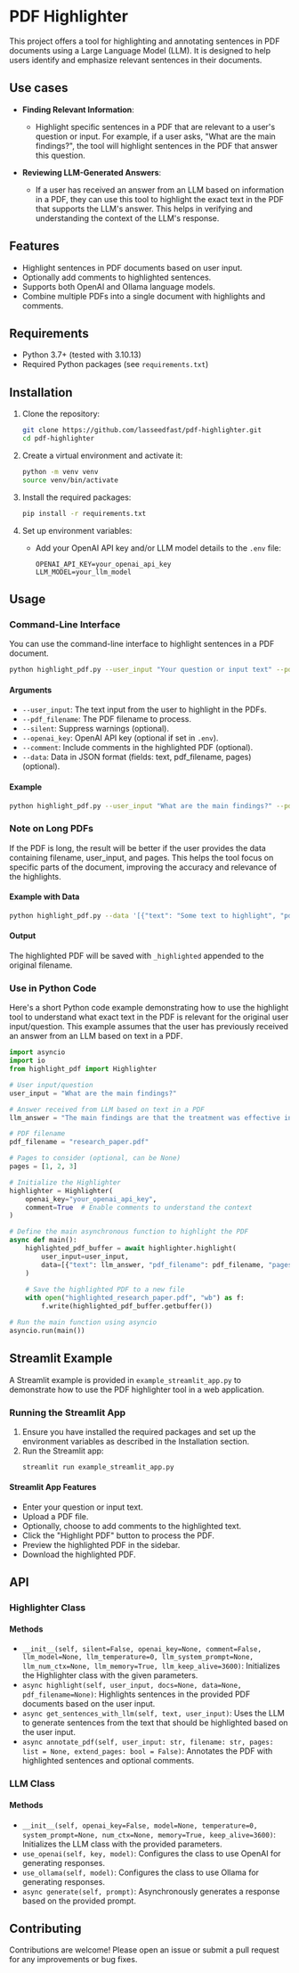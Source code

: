 # PDF Highlighter

This project offers a tool for highlighting and annotating sentences in PDF documents using a Large Language Model (LLM). It is designed to help users identify and emphasize relevant sentences in their documents.

## Use cases

- **Finding Relevant Information**:
   - Highlight specific sentences in a PDF that are relevant to a user's question or input. For example, if a user asks, "What are the main findings?", the tool will highlight sentences in the PDF that answer this question.

- **Reviewing LLM-Generated Answers**:
   - If a user has received an answer from an LLM based on information in a PDF, they can use this tool to highlight the exact text in the PDF that supports the LLM's answer. This helps in verifying and understanding the context of the LLM's response.

## Features

- Highlight sentences in PDF documents based on user input.
- Optionally add comments to highlighted sentences.
- Supports both OpenAI and Ollama language models.
- Combine multiple PDFs into a single document with highlights and comments.

## Requirements

- Python 3.7+ (tested with 3.10.13)
- Required Python packages (see `requirements.txt`)

## Installation

1. Clone the repository:
    ```sh
    git clone https://github.com/lasseedfast/pdf-highlighter.git
    cd pdf-highlighter
    ```

2. Create a virtual environment and activate it:
    ```sh
    python -m venv venv
    source venv/bin/activate
    ```

3. Install the required packages:
    ```sh
    pip install -r requirements.txt
    ```

4. Set up environment variables:
    - Add your OpenAI API key and/or LLM model details to the `.env` file:
        ```
        OPENAI_API_KEY=your_openai_api_key
        LLM_MODEL=your_llm_model
        ```

## Usage

### Command-Line Interface

You can use the command-line interface to highlight sentences in a PDF document.

```sh
python highlight_pdf.py --user_input "Your question or input text" --pdf_filename "path/to/your/document.pdf" --openai_key "your_openai_api_key" --comment
```

#### Arguments

- `--user_input`: The text input from the user to highlight in the PDFs.
- `--pdf_filename`: The PDF filename to process.
- `--silent`: Suppress warnings (optional).
- `--openai_key`: OpenAI API key (optional if set in `.env`).
- `--comment`: Include comments in the highlighted PDF (optional).
- `--data`: Data in JSON format (fields: text, pdf_filename, pages) (optional).

#### Example

```sh
python highlight_pdf.py --user_input "What are the main findings?" --pdf_filename "research_paper.pdf" --openai_key "sk-..." --comment
```

### Note on Long PDFs

If the PDF is long, the result will be better if the user provides the data containing filename, user_input, and pages. This helps the tool focus on specific parts of the document, improving the accuracy and relevance of the highlights.

#### Example with Data

```sh
python highlight_pdf.py --data '[{"text": "Some text to highlight", "pdf_filename": "example.pdf", "pages": [1, 2, 3]}]'
```

#### Output

The highlighted PDF will be saved with `_highlighted` appended to the original filename.

### Use in Python Code

Here's a short Python code example demonstrating how to use the highlight tool to understand what exact text in the PDF is relevant for the original user input/question. This example assumes that the user has previously received an answer from an LLM based on text in a PDF.

```python
import asyncio
import io
from highlight_pdf import Highlighter

# User input/question
user_input = "What are the main findings?"

# Answer received from LLM based on text in a PDF
llm_answer = "The main findings are that the treatment was effective in 70% of cases."

# PDF filename
pdf_filename = "research_paper.pdf"

# Pages to consider (optional, can be None)
pages = [1, 2, 3]

# Initialize the Highlighter
highlighter = Highlighter(
    openai_key="your_openai_api_key",
    comment=True  # Enable comments to understand the context
)

# Define the main asynchronous function to highlight the PDF
async def main():
    highlighted_pdf_buffer = await highlighter.highlight(
        user_input=user_input,
        data=[{"text": llm_answer, "pdf_filename": pdf_filename, "pages": pages}]
    )
    
    # Save the highlighted PDF to a new file
    with open("highlighted_research_paper.pdf", "wb") as f:
        f.write(highlighted_pdf_buffer.getbuffer())

# Run the main function using asyncio
asyncio.run(main())
```

## Streamlit Example

A Streamlit example is provided in `example_streamlit_app.py` to demonstrate how to use the PDF highlighter tool in a web application.

### Running the Streamlit App

1. Ensure you have installed the required packages and set up the environment variables as described in the Installation section.
2. Run the Streamlit app:
    ```sh
    streamlit run example_streamlit_app.py
    ```

#### Streamlit App Features

- Enter your question or input text.
- Upload a PDF file.
- Optionally, choose to add comments to the highlighted text.
- Click the "Highlight PDF" button to process the PDF.
- Preview the highlighted PDF in the sidebar.
- Download the highlighted PDF.

## API

### Highlighter Class

#### Methods

- `__init__(self, silent=False, openai_key=None, comment=False, llm_model=None, llm_temperature=0, llm_system_prompt=None, llm_num_ctx=None, llm_memory=True, llm_keep_alive=3600)`: Initializes the Highlighter class with the given parameters.
- `async highlight(self, user_input, docs=None, data=None, pdf_filename=None)`: Highlights sentences in the provided PDF documents based on the user input.
- `async get_sentences_with_llm(self, text, user_input)`: Uses the LLM to generate sentences from the text that should be highlighted based on the user input.
- `async annotate_pdf(self, user_input: str, filename: str, pages: list = None, extend_pages: bool = False)`: Annotates the PDF with highlighted sentences and optional comments.

### LLM Class

#### Methods

- `__init__(self, openai_key=False, model=None, temperature=0, system_prompt=None, num_ctx=None, memory=True, keep_alive=3600)`: Initializes the LLM class with the provided parameters.
- `use_openai(self, key, model)`: Configures the class to use OpenAI for generating responses.
- `use_ollama(self, model)`: Configures the class to use Ollama for generating responses.
- `async generate(self, prompt)`: Asynchronously generates a response based on the provided prompt.

## Contributing

Contributions are welcome! Please open an issue or submit a pull request for any improvements or bug fixes.